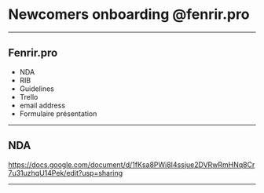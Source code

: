 # Newcomers onboarding @fenrir.pro

---

## Fenrir.pro

- NDA
- RIB
- Guidelines
- Trello
- email address
- Formulaire présentation

---

## NDA 

https://docs.google.com/document/d/1fKsa8PWi8I4ssjue2DVRwRmHNq8Cr7u31uzhqU14Pek/edit?usp=sharing 

---
